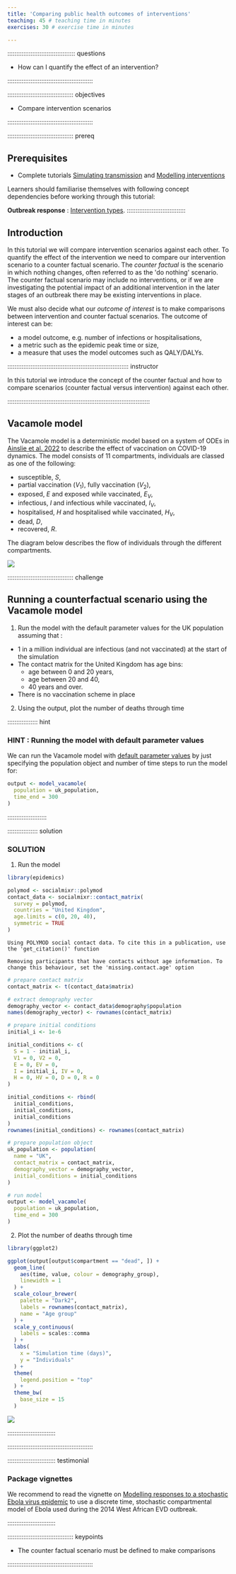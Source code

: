 ```yaml
---
title: 'Comparing public health outcomes of interventions'
teaching: 45 # teaching time in minutes
exercises: 30 # exercise time in minutes

---
```





:::::::::::::::::::::::::::::::::::::: questions 

- How can I quantify the effect of an intervention?

 
::::::::::::::::::::::::::::::::::::::::::::::::

::::::::::::::::::::::::::::::::::::: objectives

- Compare intervention scenarios

::::::::::::::::::::::::::::::::::::::::::::::::

::::::::::::::::::::::::::::::::::::: prereq

## Prerequisites
+ Complete tutorials [Simulating transmission](../episodes/simulating-transmission.md) and [Modelling interventions](../episodes/modelling-interventions.md)

Learners should familiarise themselves with following concept dependencies before working through this tutorial: 

**Outbreak response** : [Intervention types](https://www.cdc.gov/nonpharmaceutical-interventions/).
:::::::::::::::::::::::::::::::::


## Introduction

In this tutorial we will compare intervention scenarios against each other. To quantify the effect of the intervention we need to compare our intervention scenario to a counter factual scenario. The *counter factual* is the scenario in which nothing changes, often referred to as the 'do nothing' scenario. The counter factual scenario may include no interventions, or if we are investigating the potential impact of an additional intervention in the later stages of an outbreak there may be existing interventions in place. 

We must also decide what our *outcome of interest* is to make comparisons between intervention and counter factual scenarios. The outcome of interest can be:

+ a model outcome, e.g. number of infections or hospitalisations,
+ a metric such as the epidemic peak time or size,
+ a measure that uses the model outcomes such as QALY/DALYs.


:::::::::::::::::::::::::::::::::::::::::::::::::::::::::::::::::::: instructor

In this tutorial we introduce the concept of the counter factual and how to compare scenarios (counter factual versus intervention) against each other. 

::::::::::::::::::::::::::::::::::::::::::::::::::::::::::::::::::::::::::::::::

## Vacamole model

The Vacamole model is a deterministic model based on a system of ODEs in [Ainslie et al. 2022](https://doi.org/10.2807/1560-7917.ES.2022.27.44.2101090) to describe the effect of vaccination on COVID-19 dynamics. The model consists of 11 compartments, individuals are classed as one of the following:

+ susceptible, $S$,
+ partial vaccination ($V_1$), fully vaccination ($V_2$),
+ exposed, $E$ and exposed while vaccinated, $E_V$,
+ infectious, $I$ and infectious while vaccinated, $I_V$,
+ hospitalised, $H$ and hospitalised while vaccinated, $H_V$,
+ dead, $D$,
+ recovered, $R$.

The diagram below describes the flow of individuals through the different compartments. 

<img src="fig/compare-interventions-rendered-unnamed-chunk-1-1.png" style="display: block; margin: auto;" />


::::::::::::::::::::::::::::::::::::: challenge

## Running a counterfactual scenario using the Vacamole model 

1. Run the model with the default parameter values for the UK population assuming that :

+ 1 in a million individual are infectious (and not vaccinated) at the start of the simulation
+ The contact matrix for the United Kingdom has age bins:
  + age between 0 and 20 years,
  + age between 20 and 40,
  + 40 years and over.
+ There is no vaccination scheme in place

2. Using the output, plot the number of deaths through time


<!-- ::::::::::::::::: hint -->

<!-- ### Vaccination code  -->

<!-- To run the model with no vaccination in place we can *either* create two vaccination objects (one for each dose) using `vaccination()` with the time start, time end and vaccination rate all set to 0. -->

<!-- ```{r} -->
<!-- library(epidemics) -->
<!-- ``` -->

<!-- ```{r, eval = FALSE} -->
<!-- ?vaccination -->
<!-- ``` -->

<!-- :::::::::::::::::::::: -->


::::::::::::::::: hint

### HINT : Running the model with default parameter values

We can run the Vacamole model with [default parameter values](https://epiverse-trace.github.io/epidemics/articles/model_vacamole.html#model-epidemic-using-vacamole) by just specifying the population object and number of time steps to run the model for: 



```r
output <- model_vacamole(
  population = uk_population,
  time_end = 300
)
```

::::::::::::::::::::::



::::::::::::::::: solution

### SOLUTION

1.  Run the model


```r
library(epidemics)
```


```r
polymod <- socialmixr::polymod
contact_data <- socialmixr::contact_matrix(
  survey = polymod,
  countries = "United Kingdom",
  age.limits = c(0, 20, 40),
  symmetric = TRUE
)
```

```{.output}
Using POLYMOD social contact data. To cite this in a publication, use the 'get_citation()' function
```

```{.output}
Removing participants that have contacts without age information. To change this behaviour, set the 'missing.contact.age' option
```

```r
# prepare contact matrix
contact_matrix <- t(contact_data$matrix)

# extract demography vector
demography_vector <- contact_data$demography$population
names(demography_vector) <- rownames(contact_matrix)

# prepare initial conditions
initial_i <- 1e-6

initial_conditions <- c(
  S = 1 - initial_i,
  V1 = 0, V2 = 0,
  E = 0, EV = 0,
  I = initial_i, IV = 0,
  H = 0, HV = 0, D = 0, R = 0
)

initial_conditions <- rbind(
  initial_conditions,
  initial_conditions,
  initial_conditions
)
rownames(initial_conditions) <- rownames(contact_matrix)

# prepare population object
uk_population <- population(
  name = "UK",
  contact_matrix = contact_matrix,
  demography_vector = demography_vector,
  initial_conditions = initial_conditions
)

# run model
output <- model_vacamole(
  population = uk_population,
  time_end = 300
)
```

2. Plot the number of deaths through time


```r
library(ggplot2)

ggplot(output[output$compartment == "dead", ]) +
  geom_line(
    aes(time, value, colour = demography_group),
    linewidth = 1
  ) +
  scale_colour_brewer(
    palette = "Dark2",
    labels = rownames(contact_matrix),
    name = "Age group"
  ) +
  scale_y_continuous(
    labels = scales::comma
  ) +
  labs(
    x = "Simulation time (days)",
    y = "Individuals"
  ) +
  theme(
    legend.position = "top"
  ) +
  theme_bw(
    base_size = 15
  )
```

<img src="fig/compare-interventions-rendered-unnamed-chunk-5-1.png" style="display: block; margin: auto;" />



:::::::::::::::::::::::::::


::::::::::::::::::::::::::::::::::::::::::::::::

::::::::::::::::::::::::::: testimonial

### Package vignettes

We recommend to read the vignette on [Modelling responses to a stochastic Ebola virus epidemic](https://epiverse-trace.github.io/epidemics/articles/model_ebola.html) to use a discrete time, stochastic compartmental model of Ebola used during the 2014 West African EVD outbreak.

:::::::::::::::::::::::::::

<!-- ## Comparing scenarios -->

<!-- *Coming soon* -->



<!-- ## Challenge : Ebola outbreak analysis  -->

<!-- *Coming soon* -->




::::::::::::::::::::::::::::::::::::: keypoints 

- The counter factual scenario must be defined to make comparisons

::::::::::::::::::::::::::::::::::::::::::::::::
